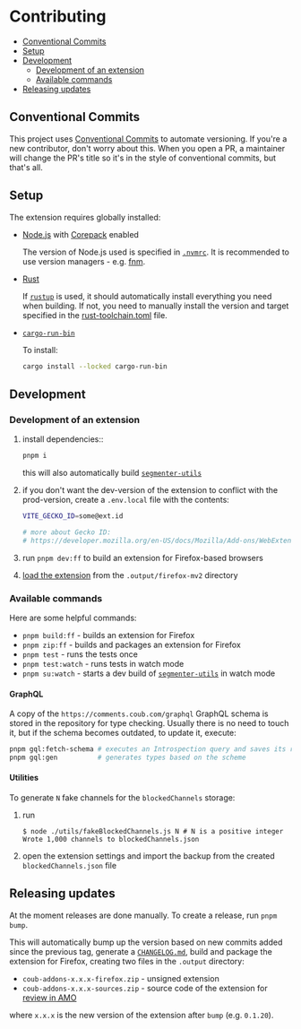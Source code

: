 # Contributing

- [Conventional Commits](#conventional-commits)
- [Setup](#setup)
- [Development](#development)
  - [Development of an extension](#development-of-an-extension)
  - [Available commands](#available-commands)
- [Releasing updates](#releasing-updates)

## Conventional Commits

This project uses [Conventional Commits](https://www.conventionalcommits.org/en) to automate versioning. If you're a new contributor, don't worry about this. When you open a PR, a maintainer will change the PR's title so it's in the style of conventional commits, but that's all.

## Setup

The extension requires globally installed:

- [Node.js][node.js] with [Corepack][corepack] enabled

  The version of Node.js used is specified in [`.nvmrc`](./.nvmrc). It is recommended to use version managers - e.g. [fnm][fnm].

- [Rust][rust]

  If [`rustup`][rustup] is used, it should automatically install everything you need when building. If not, you need to manually install the version and target specified in the [rust-toolchain.toml](./rust-toolchain.toml) file.

- [`cargo-run-bin`][cargo-run-bin]

  To install:
  ```sh
  cargo install --locked cargo-run-bin
  ```

## Development

### Development of an extension

1. install dependencies::

   ```sh
   pnpm i
   ```

   this will also automatically build [`segmenter-utils`][segmenter-utils]

2. if you don't want the dev-version of the extension to conflict with the prod-version, create a `.env.local` file with the contents:

   ```sh
   VITE_GECKO_ID=some@ext.id

   # more about Gecko ID:
   # https://developer.mozilla.org/en-US/docs/Mozilla/Add-ons/WebExtensions/manifest.json/browser_specific_settings#extension_id_format
   ```

3. run `pnpm dev:ff` to build an extension for Firefox-based browsers

4. [load the extension][firefox-temp-install] from the `.output/firefox-mv2` directory

### Available commands

Here are some helpful commands:

- `pnpm build:ff` - builds an extension for Firefox
- `pnpm zip:ff` - builds and packages an extension for Firefox
- `pnpm test` - runs the tests once
- `pnpm test:watch` - runs tests in watch mode
- `pnpm su:watch` - starts a dev build of [`segmenter-utils`][segmenter-utils] in watch mode

#### GraphQL <!-- omit in toc -->

A copy of the `https://comments.coub.com/graphql` GraphQL schema is stored in the repository for type checking. Usually there is no need to touch it, but if the schema becomes outdated, to update it, execute:

```sh
pnpm gql:fetch-schema # executes an Introspection query and saves its response
pnpm gql:gen          # generates types based on the scheme
```

#### Utilities <!-- omit in toc -->

To generate `N` fake channels for the `blockedChannels` storage:

1. run
   ```shell-session
   $ node ./utils/fakeBlockedChannels.js N # N is a positive integer
   Wrote 1,000 channels to blockedChannels.json
   ```
2. open the extension settings and import the backup from the created `blockedChannels.json` file

## Releasing updates

At the moment releases are done manually. To create a release, run `pnpm bump`.

This will automatically bump up the version based on new commits added since the previous tag, generate a [`CHANGELOG.md`](./CHANGELOG.md), build and package the extension for Firefox, creating two files in the `.output` directory:

- `coub-addons-x.x.x-firefox.zip` - unsigned extension
- `coub-addons-x.x.x-sources.zip` - source code of the extension for [review in <abbr title="addons.mozilla.org">AMO</abbr>](https://extensionworkshop.com/documentation/publish/source-code-submission/)

where `x.x.x` is the new version of the extension after `bump` (e.g. `0.1.20`).

<!-- links -->

[node.js]: https://nodejs.org
[corepack]: https://github.com/nodejs/corepack
[fnm]: https://github.com/Schniz/fnm
[rust]: https://www.rust-lang.org
[rustup]: https://www.rust-lang.org/tools/install
[cargo-run-bin]: https://crates.io/crates/cargo-run-bin
[segmenter-utils]: ./packages/segmenter-utils/README.md
[firefox-temp-install]: https://extensionworkshop.com/documentation/develop/temporary-installation-in-firefox/

